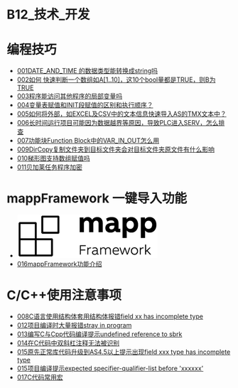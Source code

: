 # B12_技术_开发

# 编程技巧

- [001DATE_AND_TIME 的数据类型能转换成string吗](001DATE_AND_TIME%20的数据类型能转换成string吗.md)
- [002如何 快速判断一个数组如A[1..10]，这10个bool量都是TRUE，则B为TRUE](002如何%20快速判断一个数组如A[1..10]，这10个bool量都是TRUE，则B为TRUE.md)
- [003程序能访问其他程序的局部变量吗](003程序能访问其他程序的局部变量吗.md)
- [004变量表赋值和INIT段赋值的区别和执行顺序？](004变量表赋值和INIT段赋值的区别和执行顺序？.md)
- [005如何将外部，如EXCEL及CSV中的文本信息快速导入AS的TMX文本中？](005如何将外部，如EXCEL及CSV中的文本信息快速导入AS的TMX文本中？.md)
- [006长时间运行项目可能因为数据越界等原因，导致PLC进入SERV，怎么排查](006长时间运行项目可能因为数据越界等原因，导致PLC进入SERV，怎么排查.md)
- [007功能块Function Block中的VAR_IN_OUT怎么用](007功能块Function%20Block中的VAR_IN_OUT怎么用.md)
- [009DirCopy复制文件夹到目标文件夹会对目标文件夹原文件有什么影响](009DirCopy复制文件夹到目标文件夹会对目标文件夹原文件有什么影响.md)
- [010梯形图支持数组赋值吗](010梯形图支持数组赋值吗.md)
- [011贝加莱任务程序加密](011贝加莱任务程序加密.md)

# mappFramework 一键导入功能

- ![](FILES/016mappFramework功能介绍/image-20231213134310112.png)
- [016mappFramework功能介绍](016mappFramework功能介绍.md)

# C/C++使用注意事项

- [008C语言使用结构体套用结构体报错field xx has incomplete type](008C语言使用结构体套用结构体报错field%20xx%20has%20incomplete%20type.md)
- [012项目编译时大量报错stray in program](012项目编译时大量报错stray%20in%20program.md)
- [013编写C与Cpp代码编译提示undefined reference to sbrk](013编写C与Cpp代码编译提示undefined%20reference%20to%20sbrk.md)
- [014在C代码中双斜杠注释无法被识别](014在C代码中双斜杠注释无法被识别.md)
- [015原先正常库代码升级到AS4.5以上提示出现field xxx type has incomplete type](015原先正常库代码升级到AS4.5以上提示出现field%20xxx%20type%20has%20incomplete%20type.md)
- [015项目编译提示expected specifier-qualifier-list before 'xxxxxx'](015原先正常库代码升级到AS4.5以上提示出现field%20xxx%20type%20has%20incomplete%20type.md)
- [017C代码常用宏](017C代码常用宏.md)

